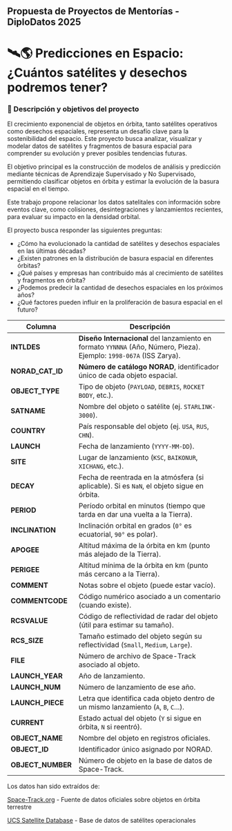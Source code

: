 ## Propuesta de Proyectos de Mentorías - DiploDatos 2025

# 🛰🌎 Predicciones en Espacio: ¿Cuántos satélites y desechos podremos tener?

### 📌 Descripción y objetivos del proyecto
El crecimiento exponencial de objetos en órbita, tanto satélites operativos como desechos espaciales, representa un desafío clave para la sostenibilidad del espacio. Este proyecto busca analizar, visualizar y modelar datos de satélites y fragmentos de basura espacial para comprender su evolución y prever posibles tendencias futuras.

El objetivo principal es la construcción de modelos de análisis y predicción mediante técnicas de Aprendizaje Supervisado y No Supervisado, permitiendo clasificar objetos en órbita y estimar la evolución de la basura espacial en el tiempo.

Este trabajo propone relacionar los datos satelitales con información sobre eventos clave, como colisiones, desintegraciones y lanzamientos recientes, para evaluar su impacto en la densidad orbital.

El proyecto busca responder las siguientes preguntas:

- ¿Cómo ha evolucionado la cantidad de satélites y desechos espaciales en las últimas décadas?
- ¿Existen patrones en la distribución de basura espacial en diferentes órbitas?
- ¿Qué países y empresas han contribuido más al crecimiento de satélites y fragmentos en órbita?
- ¿Podemos predecir la cantidad de desechos espaciales en los próximos años?
- ¿Qué factores pueden influir en la proliferación de basura espacial en el futuro?


| **Columna**        | **Descripción** |
|--------------------|---------------|
| **INTLDES**        | **Diseño Internacional** del lanzamiento en formato `YYNNNA` (Año, Número, Pieza). Ejemplo: `1998-067A` (ISS Zarya). |
| **NORAD_CAT_ID**   | **Número de catálogo NORAD**, identificador único de cada objeto espacial. |
| **OBJECT_TYPE**    | Tipo de objeto (`PAYLOAD`, `DEBRIS`, `ROCKET BODY`, etc.). |
| **SATNAME**        | Nombre del objeto o satélite (ej. `STARLINK-3000`). |
| **COUNTRY**        | País responsable del objeto (ej. `USA`, `RUS`, `CHN`). |
| **LAUNCH**         | Fecha de lanzamiento (`YYYY-MM-DD`). |
| **SITE**           | Lugar de lanzamiento (`KSC`, `BAIKONUR`, `XICHANG`, etc.). |
| **DECAY**          | Fecha de reentrada en la atmósfera (si aplicable). Si es `NaN`, el objeto sigue en órbita. |
| **PERIOD**         | Período orbital en minutos (tiempo que tarda en dar una vuelta a la Tierra). |
| **INCLINATION**    | Inclinación orbital en grados (`0°` es ecuatorial, `90°` es polar). |
| **APOGEE**         | Altitud máxima de la órbita en km (punto más alejado de la Tierra). |
| **PERIGEE**        | Altitud mínima de la órbita en km (punto más cercano a la Tierra). |
| **COMMENT**        | Notas sobre el objeto (puede estar vacío). |
| **COMMENTCODE**    | Código numérico asociado a un comentario (cuando existe). |
| **RCSVALUE**       | Código de reflectividad de radar del objeto (útil para estimar su tamaño). |
| **RCS_SIZE**       | Tamaño estimado del objeto según su reflectividad (`Small`, `Medium`, `Large`). |
| **FILE**           | Número de archivo de Space-Track asociado al objeto. |
| **LAUNCH_YEAR**    | Año de lanzamiento. |
| **LAUNCH_NUM**     | Número de lanzamiento de ese año. |
| **LAUNCH_PIECE**   | Letra que identifica cada objeto dentro de un mismo lanzamiento (`A`, `B`, `C`...). |
| **CURRENT**        | Estado actual del objeto (`Y` si sigue en órbita, `N` si reentró). |
| **OBJECT_NAME**    | Nombre del objeto en registros oficiales. |
| **OBJECT_ID**      | Identificador único asignado por NORAD. |
| **OBJECT_NUMBER**  | Número de objeto en la base de datos de Space-Track. |

Los datos han sido extraídos de:

[Space-Track.org](https://www.space-track.org/) - Fuente de datos oficiales sobre objetos en órbita terrestre

[UCS Satellite Database](https://www.ucsusa.org/resources/satellite-database) - Base de datos de satélites operacionales
